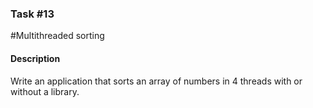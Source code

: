 ### Task #13

#Multithreaded sorting

#### Description

Write an application that sorts an array of numbers in 4 threads with or without a library.
